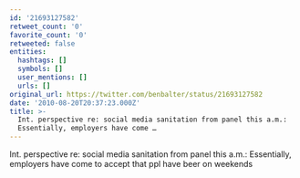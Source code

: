 ```yaml
---
id: '21693127582'
retweet_count: '0'
favorite_count: '0'
retweeted: false
entities:
  hashtags: []
  symbols: []
  user_mentions: []
  urls: []
original_url: https://twitter.com/benbalter/status/21693127582
date: '2010-08-20T20:37:23.000Z'
title: >-
  Int. perspective re: social media sanitation from panel this a.m.:
  Essentially, employers have come …
---
```


Int. perspective re: social media sanitation from panel this a.m.: Essentially, employers have come to accept that ppl have beer on weekends